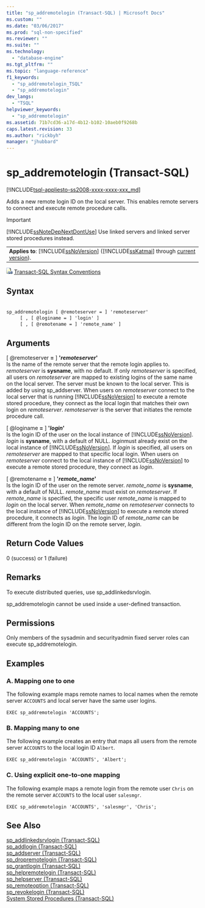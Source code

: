 ```yaml
---
title: "sp_addremotelogin (Transact-SQL) | Microsoft Docs"
ms.custom: ""
ms.date: "03/06/2017"
ms.prod: "sql-non-specified"
ms.reviewer: ""
ms.suite: ""
ms.technology: 
  - "database-engine"
ms.tgt_pltfrm: ""
ms.topic: "language-reference"
f1_keywords: 
  - "sp_addremotelogin_TSQL"
  - "sp_addremotelogin"
dev_langs: 
  - "TSQL"
helpviewer_keywords: 
  - "sp_addremotelogin"
ms.assetid: 71b7cd36-a17d-4b12-b102-10aeb0f9268b
caps.latest.revision: 33
ms.author: "rickbyh"
manager: "jhubbard"
---
```

# sp_addremotelogin (Transact-SQL)
[!INCLUDE[tsql-appliesto-ss2008-xxxx-xxxx-xxx_md](../../../database-engine/configure/windows/includes/tsql-appliesto-ss2008-xxxx-xxxx-xxx-md.md)]

  Adds a new remote login ID on the local server. This enables remote servers to connect and execute remote procedure calls.  
  
> [!IMPORTANT]  
>  [!INCLUDE[ssNoteDepNextDontUse](../../../database-engine/configure/windows/includes/ssnotedepnextdontuse-md.md)] Use linked servers and linked server stored procedures instead.  
  
||  
|-|  
|**Applies to**: [!INCLUDE[ssNoVersion](../../../advanced-analytics/r-services/includes/ssnoversion-md.md)] ([!INCLUDE[ssKatmai](../../../analysis-services/data-mining/includes/sskatmai-md.md)] through [current version](http://go.microsoft.com/fwlink/p/?LinkId=299658)).|  
  
 ![Topic link icon](../../../database-engine/configure/windows/media/topic-link.gif "Topic link icon") [Transact-SQL Syntax Conventions](../../../t-sql/language-elements/transact-sql-syntax-conventions-transact-sql.md)  
  
## Syntax  
  
```  
  
sp_addremotelogin [ @remoteserver = ] 'remoteserver'   
     [ , [ @loginame = ] 'login' ]   
     [ , [ @remotename = ] 'remote_name' ]  
```  
  
## Arguments  
 [ @remoteserver **=** ] **'***remoteserver***'**  
 Is the name of the remote server that the remote login applies to. *remoteserver* is **sysname**, with no default. If only *remoteserver* is specified, all users on *remoteserver* are mapped to existing logins of the same name on the local server. The server must be known to the local server. This is added by using sp_addserver. When users on *remoteserver* connect to the local server that is running [!INCLUDE[ssNoVersion](../../../advanced-analytics/r-services/includes/ssnoversion-md.md)] to execute a remote stored procedure, they connect as the local login that matches their own login on *remoteserver*. *remoteserver* is the server that initiates the remote procedure call.  
  
 [ @loginame **=** ] **'***login***'**  
 Is the login ID of the user on the local instance of [!INCLUDE[ssNoVersion](../../../advanced-analytics/r-services/includes/ssnoversion-md.md)]. *login* is **sysname**, with a default of NULL. *login*must already exist on the local instance of [!INCLUDE[ssNoVersion](../../../advanced-analytics/r-services/includes/ssnoversion-md.md)]. If *login* is specified, all users on *remoteserver* are mapped to that specific local login. When users on *remoteserver* connect to the local instance of [!INCLUDE[ssNoVersion](../../../advanced-analytics/r-services/includes/ssnoversion-md.md)] to execute a remote stored procedure, they connect as *login*.  
  
 [ @remotename **=** ] **'***remote_name***'**  
 Is the login ID of the user on the remote server. *remote_name* is **sysname**, with a default of NULL. *remote_name* must exist on *remoteserver*. If *remote_name* is specified, the specific user *remote_name* is mapped to *login* on the local server. When *remote_name* on *remoteserver* connects to the local instance of [!INCLUDE[ssNoVersion](../../../advanced-analytics/r-services/includes/ssnoversion-md.md)] to execute a remote stored procedure, it connects as *login*. The login ID of *remote_name* can be different from the login ID on the remote server, *login*.  
  
## Return Code Values  
 0 (success) or 1 (failure)  
  
## Remarks  
 To execute distributed queries, use sp_addlinkedsrvlogin.  
  
 sp_addremotelogin cannot be used inside a user-defined transaction.  
  
## Permissions  
 Only members of the sysadmin and securityadmin fixed server roles can execute sp_addremotelogin.  
  
## Examples  
  
### A. Mapping one to one  
 The following example maps remote names to local names when the remote server `ACCOUNTS` and local server have the same user logins.  
  
```  
EXEC sp_addremotelogin 'ACCOUNTS';  
```  
  
### B. Mapping many to one  
 The following example creates an entry that maps all users from the remote server `ACCOUNTS` to the local login ID `Albert`.  
  
```  
EXEC sp_addremotelogin 'ACCOUNTS', 'Albert';  
```  
  
### C. Using explicit one-to-one mapping  
 The following example maps a remote login from the remote user `Chris` on the remote server `ACCOUNTS` to the local user `salesmgr`.  
  
```  
EXEC sp_addremotelogin 'ACCOUNTS', 'salesmgr', 'Chris';  
```  
  
## See Also  
 [sp_addlinkedsrvlogin &#40;Transact-SQL&#41;](../../../relational-databases/reference/system-stored-procedures/sp-addlinkedsrvlogin-transact-sql.md)   
 [sp_addlogin &#40;Transact-SQL&#41;](../../../relational-databases/reference/system-stored-procedures/sp-addlogin-transact-sql.md)   
 [sp_addserver &#40;Transact-SQL&#41;](../../../relational-databases/reference/system-stored-procedures/sp-addserver-transact-sql.md)   
 [sp_dropremotelogin &#40;Transact-SQL&#41;](../../../relational-databases/reference/system-stored-procedures/sp-dropremotelogin-transact-sql.md)   
 [sp_grantlogin &#40;Transact-SQL&#41;](../../../relational-databases/reference/system-stored-procedures/sp-grantlogin-transact-sql.md)   
 [sp_helpremotelogin &#40;Transact-SQL&#41;](../../../relational-databases/reference/system-stored-procedures/sp-helpremotelogin-transact-sql.md)   
 [sp_helpserver &#40;Transact-SQL&#41;](../../../relational-databases/reference/system-stored-procedures/sp-helpserver-transact-sql.md)   
 [sp_remoteoption &#40;Transact-SQL&#41;](../../../relational-databases/reference/system-stored-procedures/sp-remoteoption-transact-sql.md)   
 [sp_revokelogin &#40;Transact-SQL&#41;](../../../relational-databases/reference/system-stored-procedures/sp-revokelogin-transact-sql.md)   
 [System Stored Procedures &#40;Transact-SQL&#41;](../../../relational-databases/reference/system-stored-procedures/system-stored-procedures-transact-sql.md)  
  
  